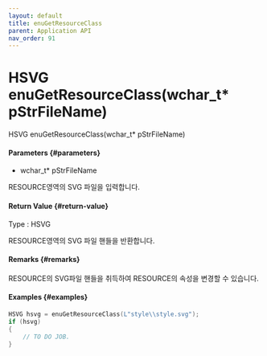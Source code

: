 ```yaml
---
layout: default
title: enuGetResourceClass
parent: Application API
nav_order: 91
---
```

# HSVG enuGetResourceClass\(wchar\_t\* pStrFileName\)

HSVG enuGetResourceClass\(wchar\_t\* pStrFileName\)

#### Parameters {#parameters}

* wchar\_t\* pStrFileName

RESOURCE영역의 SVG 파일을 입력합니다.

#### Return Value {#return-value}

Type : HSVG

RESOURCE영역의 SVG 파일 핸들을 반환합니다.

#### Remarks {#remarks}

RESOURCE의 SVG파일 핸들을 취득하여 RESOURCE의 속성을 변경할 수 있습니다.

#### Examples {#examples}

```cpp
HSVG hsvg = enuGetResourceClass(L"style\\style.svg");
if (hsvg)
{
    // TO DO JOB.
}
```



